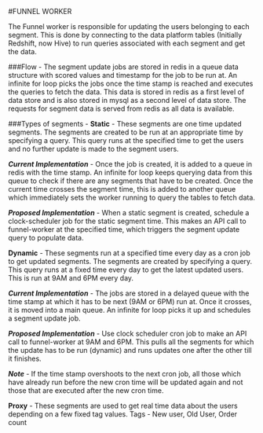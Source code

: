 #FUNNEL WORKER

The Funnel worker is responsible for updating the users belonging to each segment. This is done by connecting to the data platform tables (Initially Redshift, now Hive) to run queries associated with each segment and get the data.

###Flow -
The segment update jobs are stored in redis in a queue data structure with scored values and timestamp for the job to be run at.
An infinite for loop picks the jobs once the time stamp is reached and executes the queries to fetch the data.
This data is stored in redis as a first level of data store and is also stored in mysql as a second level of data store.
The requests for segment data is served from redis as all data is available.


###Types of segments -
__Static__ - These segments are one time updated segments. The segments are created to be run at an appropriate time by specifying a query. This query runs at the specified time to get the users and no further update is made to the segment users.

___Current Implementation___ - Once the job is created, it is added to a queue in redis with the time stamp. An infinite for loop keeps querying data from this queue to check if there are any segments  that have to be created. Once the current time crosses the segment time, this is added to another queue which immediately sets the worker running to query the tables to fetch data.

___Proposed Implementation___ - When a static segment is created, schedule a clock-scheduler job for the static segment time. This makes an API call to funnel-worker at the specified time, which triggers the segment update query to populate data.



__Dynamic__ - These segments run at a specified time every day as a cron job to get updated segments. The segments are created by specifying a query. This query runs at a fixed time every day to get the latest updated users. This is run at 9AM and 6PM every day.

___Current Implementation___ - The jobs are stored in a delayed queue with the time stamp at which it has to be next (9AM or 6PM) run at. Once it crosses, it is moved into a main queue. An infinite for loop picks it up and schedules a segment update job.

___Proposed Implementation___ - Use clock scheduler cron job to make an API call to funnel-worker at 9AM and 6PM. This pulls all the segments for which the update has to be run (dynamic) and runs updates one after the other till it finishes.

___Note___ - If the time stamp overshoots to the next cron job, all those which have already run before the new cron time will be updated again and not those that are executed after the new cron time.



__Proxy__ -  These segments are used to get real time data about the users depending on a few fixed tag values.
Tags - New user, Old User, Order count 
